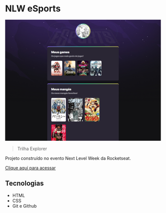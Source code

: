 # NLW eSports 

![preview](./.github/preview.png)

> Trilha Explorer

Projeto construído no evento Next Level Week da Rocketseat.

[Clique aqui para acessar](https://vessel21.github.io/nlw-esports-explorer/)  

## Tecnologias

- HTML
- CSS
- Git e Github